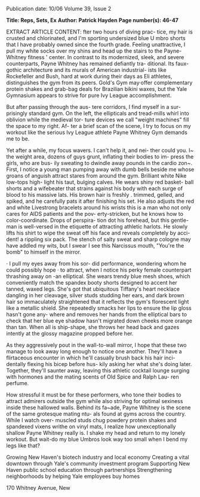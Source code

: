 Publication date: 10/06
Volume 39, Issue 2

**Title: Reps, Sets, Ex**
**Author: Patrick Hayden**
**Page number(s): 46-47**

EXTRACT ARTICLE CONTENT:
fter two hours of diving prac-
tice, my hair is crusted and 
chlorinated, and I'm sporting 
undersized blue U mbro shorts that I 
have probably owned since the fourth 
grade. Feeling unattractive, I pull my 
white socks over my shins and head up 
the stairs to the Payne-Whitney fitness 
' 
center. In contrast to its modernized, 
sleek, and severe counterparts, Payne 
Whitney has remained defiantly tra-
ditional. Its faux-gothic architecture 
and its murals of American industrial-
ists like Rockefeller and Bush, hard at 
work during their days as Eli athletes, 
distinguishes the gym from its peers. 
Gold's Gym may·offer complementary 
protein shakes and grab-bag deals for 
Brazilian bikini waxes, but the Yale 
Gymnasium appears to strive for pure 
Ivy League accomplishment. 

But after passing through the aus-
tere corridors, I find myself in a sur-
prisingly standard gym. On the left, 
the ellipticals and tread-mills whirl 
into oblivion while the medieval tor-
ture devices we call "weight machines" 
fill the space to my right. Af-
ter a brief scan of the scene, I 
try to focus on my workout 
like the serious Ivy League 
athlete Payne Whitney Gym 
demands me to be. 

Yet after a while, my focus 
wavers. I can't help it, and nei-
ther could you. I~ the weight 
area, dozens of guys grunt, 
inflating their bodies to im-
press the girls, who are bus-
ily sweating to dwindle away 
pounds in the cardio zon~. 
First, I notice a young man 
pumping away with dumb 
bells beside me whose groans 
of anguish attract stares from 
around the gym. Brilliant 
white Nike low-tops high-
light his taut, bulging calves. 
He wears shiny red basket-
ball shorts and a wifebeater 
that strains against his body with each 
surge of blood to his massive lats. His 
brown hair is freshly . trimmed, gelled, 
and spiked, and he carefully pats it after 
finishing his set. He also adjusts the red 
and white Livestrong bracelets around 
his wrists 
this is a man who not only 
cares for AIDS patients and the pov-
erty-stricken, but he knows how to 
color-coordinate. Drops of perspira-
tion dot his forehead, but this gentle-
man is well-versed in the etiquette of 
attracting athletic harlots. He slowly 
lifts his shirt to wipe the sweat off his 
face and reveals completely by acci-
dent! 
a rippling six pack. The stench 
of salty sweat and sharp cologne may 
have addled my wits, but I swear I 
see this Narcissus mouth, "You're the 
bomb" to himself in the mirror. 

· I pull my eyes away from his sor-
did performance, wondering whom he 
could possibly hope · to attract, when 
I notice his perky female counterpart 
thrashing away on -an elliptical. She 
wears trendy blue mesh shoes, which 
conveniently match the spandex booty 
shorts designed to accent her tanned, 
waxed legs. She's got that ubiquitous 
Tiffany's heart necklace dangling in her 
cleavage, silver studs studding her ears, 
and dark brown hair so immaculately 
straightened that it reflects the gym's 
florescent light like a metallic shield. 
She repeatedly smacks her lips to 
ensure the lip gloss hasn't gone any-
where and removes her hands from 
the elliptical bars to check that her 
blue eye shadow hasn't migrated down 
cheeks more orange than tan. When 
all is ship-shape, she throws her head 
back and gazes intently at the glossy 
magazine propped before her. 

As they aggressively pout in the 
wall-to-wall mirror, I hope that these 
two manage to look away long enough 
to notice one another. They'll have a 
flirtaceous encounter in which he'll 
casually brush back his hair inci-
dentally flexing his bicep before hus-
kily asking her what she's doing later. 
Together, they'll saunter away, leaving 
this athletic cocktail lounge surging 
with hormones and the mating scents 
of Old Spice and Ralph Lau-
ren perfume. 

How stressful it must be 
for these performers, who 
tone their bodies to attract 
admirers outside the gym 
while also striving for optimal 
sexiness inside these hallowed 
walls. Behind its fa~ade, Payne 
Whitney is the scene of the 
same grotesque mating ntu-
als found at gyms across the 
country. While I watch over-
muscled studs chug powdery 
protein shakes and spandexed 
vixens writhe on vinyl mats, I 
realize how unexceptionally 
shallow Payne Whitney really 
is. I shake my head and return 
to my lonely workout. But 
wait-do my blue Umbros 
look way too small when I 
bend my legs like that? 



Growing New Haven's biotech industry and local economy 
Creating a vital downtown through Yale's community investment program 
Supporting New Haven public school education through partnerships 
Strengthening neighborhoods by helping Yale employees buy homes 

170 Whitney Avenue, New